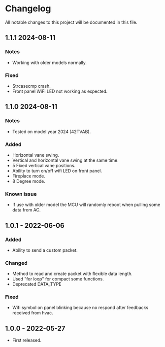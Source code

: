 # Changelog
All notable changes to this project will be documented in this file.

## 1.1.1 2024-08-11
### Notes
- Working with older models normally.

### Fixed
- Strcasecmp crash.
- Front panel WiFi LED not working as expected.

## 1.1.0 2024-08-11
### Notes
- Tested on model year 2024 (42TVAB).

### Added
- Horizontal vane swing.
- Vertical and horizontal vane swing at the same time.
- 5 Fixed vertical vane positions.
- Ability to turn on/off wifi LED on front panel.
- Fireplace mode.
- 8 Degree mode.

### Known issue
- If use with older model the MCU will randomly reboot when pulling some data from AC.

## 1.0.1 - 2022-06-06
### Added
- Ability to send a custom packet.

### Changed
- Method to read and create packet with flexible data length.
- Used "for loop" for compact some functions.
- Deprecated DATA_TYPE

### Fixed
- Wifi symbol on panel blinking because no respond after feedbacks received from hvac.

## 1.0.0 - 2022-05-27
- First released.